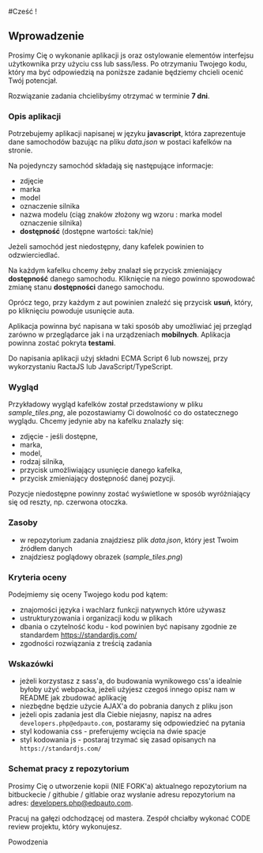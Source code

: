 #Cześć !

## Wprowadzenie

Prosimy Cię o wykonanie aplikacji js oraz ostylowanie elementów interfejsu użytkownika
przy użyciu css lub sass/less.
Po otrzymaniu Twojego kodu, który ma być odpowiedzią na poniższe zadanie będziemy chcieli ocenić Twój potencjał.

Rozwiązanie zadania chcielibyśmy otrzymać w terminie **7 dni**.

### Opis aplikacji

Potrzebujemy aplikacji napisanej w języku **javascript**, która zaprezentuje dane samochodów bazując na pliku _data.json_ w postaci kafelków na stronie.

Na pojedynczy samochód składają się następujące informacje:

- zdjęcie
- marka
- model
- oznaczenie silnika
- nazwa modelu (ciąg znaków złożony wg wzoru : marka model oznaczenie silnika)
- **dostępność** (dostępne wartości: tak/nie)

Jeżeli samochód jest niedostępny, dany kafelek powinien to odzwierciedlać.

Na każdym kafelku chcemy żeby znalazł się przycisk zmieniający **dostępność** danego samochodu.
Kliknięcie na niego powinno spowodować zmianę stanu **dostępności** danego samochodu.

Oprócz tego, przy każdym z aut powinien znaleźć się przycisk **usuń**,
który, po kliknięciu powoduje usunięcie auta.

Aplikacja powinna być napisana w taki sposób aby umożliwiać jej przegląd zarówno w przeglądarce jak i na urządzeniach **mobilnych**.
Aplikacja powinna zostać pokryta **testami**.

Do napisania aplikacji użyj składni ECMA Script 6 lub nowszej, przy wykorzystaniu RactaJS lub JavaScript/TypeScript.

### Wygląd

Przykładowy wygląd kafelków został przedstawiony w pliku _sample_tiles.png_, ale pozostawiamy Ci dowolność co do ostatecznego wyglądu.
Chcemy jedynie aby na kafelku znalazły się:

- zdjęcie - jeśli dostępne,
- marka,
- model,
- rodzaj silnika,
- przycisk umożliwiający usunięcie danego kafelka,
- przycisk zmieniający dostępność danej pozycji.

Pozycje niedostępne powinny zostać wyświetlone w sposób wyróżniający się od reszty, np. czerwona otoczka.

### Zasoby

- w repozytorium zadania znajdziesz plik _data.json_, który jest Twoim źródłem danych
- znajdziesz poglądowy obrazek (_sample_tiles.png_)

### Kryteria oceny

Podejmiemy się oceny Twojego kodu pod kątem:

- znajomości języka i wachlarz funkcji natywnych które używasz
- ustrukturyzowania i organizacji kodu w plikach
- dbania o czytelność kodu - kod powinien być napisany zgodnie ze standardem https://standardjs.com/
- zgodności rozwiązania z treścią zadania

### Wskazówki

- jeżeli korzystasz z sass'a, do budowania wynikowego css'a idealnie byłoby użyć webpacka,
  jeżeli użyjesz czegoś innego opisz nam w README jak zbudować aplikację
- niezbędne będzie użycie AJAX'a do pobrania danych z pliku json
- jeżeli opis zadania jest dla Ciebie niejasny, napisz na adres ``developers.php@edpauto.com``, postaramy
  się odpowiedzieć na pytania
- styl kodowania css - preferujemy wcięcia na dwie spacje
- styl kodowania js - postaraj trzymać się zasad opisanych na ``https://standardjs.com/``

### Schemat pracy z repozytorium

Prosimy Cię o utworzenie kopii (NIE FORK'a) aktualnego repozytorium na bitbuckecie / githubie / gitlabie oraz wysłanie adresu repozytorium na adres: developers.php@edpauto.com.

Pracuj na gałęzi odchodzącej od mastera. Zespół chciałby wykonać CODE review projektu, który wykonujesz.

Powodzenia
